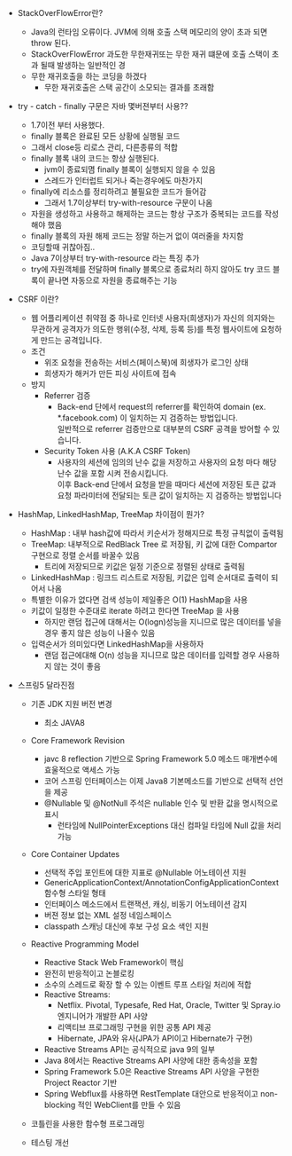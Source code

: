 - StackOverFlowError란?
    - Java의 런타임 오류이다. JVM에 의해 호출 스택 메모리의 양이 초과 되면 throw 된다.
    - StackOverFlowError 과도한 무한재귀또는 무한 재귀 떄문에 호출 스택이 초과 될때 발생하는 일반적인 경
    - 무한 재귀호출을 하는 코딩을 하겠다
        - 무한 재귀호출은 스택 공간이 소모되는 결과를 초래함

- try - catch - finally 구문은 자바 몇버젼부터 사용??
    - 1.7이전 부터 사용했다.
    - finally 블록은 완료된 모든 상황에 실행될 코드
    - 그래서 close등 리로스 관리, 다른종류의 적합
    - finally 블록 내의 코드는 항상 실행된다.
        - jvm이 종료되몀 finally 블록이  실행되지 않을 수 있음
        - 스레드가 인터럽트 되거나 죽는경우에도 마찬가지
    - finally에 리소스를 정리하려고 불필요한 코드가 들어감 
        - 그래서 1.7이상부터 try-with-resource 구문이 나옴
    - 자원을 생성하고 사용하고 해제하는 코드는 항상 구조가 중복되는 코드를 작성해야 했음
    - finally 블록의 자원 해제 코드는 정말 하는거 없이 여러줄을 차지함
    - 코딩할때 귀찮아짐.. 
    - Java 7이상부터 try-with-resource 라는 특징 추가
    - try에 자원객체를 전달하며 finally 블록으로 종료처리 하지 않아도 try 코드 블록이 끝나면 자동으로 자원을 종료해주는 기능

- CSRF 이란? 
    - 웹 어플리케이션 취약점 중 하나로 인터넷 사용자(희생자)가 자신의 의지와는 무관하게 공격자가 의도한 행위(수정, 삭제, 등록 등)를 특정 웹사이트에 요청하게 만드는 공격입니다.
    - 조건
        - 위조 요청을 전송하는 서비스(페이스북)에 희생자가 로그인 상태
        - 희생자가 해커가 만든 피싱 사이트에 접속
    - 방지
        - Referrer 검증
            - Back-end 단에서 request의 referrer를 확인하여 domain (ex. *.facebook.com) 이 일치하는 지 검증하는 방법입니다.  
              일반적으로 referrer 검증만으로 대부분의 CSRF 공격을 방어할 수 있습니다.
        - Security Token 사용 (A.K.A CSRF Token)
            - 사용자의 세션에 임의의 난수 값을 저장하고 사용자의 요청 마다 해당 난수 값을 포함 시켜 전송시킵니다.   
                이후 Back-end 단에서 요청을 받을 때마다 세션에 저장된 토큰 값과 요청 파라미터에 전달되는 토큰 값이 일치하는 지 검증하는 방법입니다

- HashMap, LinkedHashMap, TreeMap 차이점이 뭔가?
    - HashMap : 내부 hash값에 따라서 키순서가 정해지므로 특정 규칙없이 출력됨
    - TreeMap: 내부적으로 RedBlack Tree 로 저장됨, 키 값에 대한 Compartor 구현으로 정렬 순서를 바꿀수 있음
        - 트리에 저장되므로 키값은 일정 기준으로 정렬된 상태로 출력됨
    - LinkedHashMap : 링크드 리스트로 저장됨, 키값은 입력 순서대로 출력이 되어서 나옴
    - 특별한 이유가 없다면 검색 성능이 제일좋은 O(1) HashMap을 사용
    - 키값이 일정한 수준대로 iterate 하려고 한다면 TreeMap 을 사용
        - 하지만 랜덤 접근에 대해서는 O(logn)성능을 지니므로 많은 데이터를 넣을 경우 좋지 않은 성능이 나올수 있음
    - 입력순서가 의미있다면 LinkedHashMap을 사용하자
        - 랜덤 접근에대해 O(n) 성능을 지니므로 많은 데이터를 입력할 경우 사용하지 않는 것이 좋음

- 스프링5 달라진점
    - 기존 JDK 지원 버전 변경 
        - 최소 JAVA8
    - Core Framework Revision
        - javc 8 reflection 기반으로 Spring Framework 5.0 메소드 매개변수에 효울적으로 액세스 가능
        - 코어 스프링 인터페이스는 이제 Java8 기본메소드를 기반으로 선택적 선언을 제공
        - @Nullable 및 @NotNull 주석은 nullable 인수 및 반환 값을 명시적으로 표시
            - 런타임에 NullPointerExceptions 대신 컴파일 타임에 Null 값을 처리 가능
    
    - Core Container Updates
        - 선택적 주입 포인트에 대한 지표로 @Nullable 어노테이션 지원
        - GenericApplicationContext/AnnotationConfigApplicationContext 함수형 스타일 형태
        - 인터페이스 메소드에서 트랜잭션, 캐싱, 비동기 어노테이션 감지
        - 버젼 정보 없는 XML 설정 네임스페이스
        - classpath 스캐닝 대신에 후보 구성 요소 색인 지원
    
    - Reactive Programming Model
        - Reactive Stack Web Framework이 핵심
        - 완전히 반응적이고 논블로킹
        - 소수의 스레드로 확장 할 수 있는 이벤트 루프 스타일 처리에 적합
        - Reactive Streams:
            - Netflix. Pivotal, Typesafe, Red Hat, Oracle, Twitter 및 Spray.io 엔지니어가 개발한 API 사양
            - 리액티브 프로그래밍 구현을 위한 공통 API 제공
            - Hibernate, JPA와 유사(JPA가 API이고 Hibernate가 구현)    
        - Reactive Streams API는 공식적으로 java 9의 일부
        - Java 8에서는 Reactive Streams API 사양에 대한 종속성을 포함
        - Spring Framework 5.0은 Reactive Streams API 사양을 구현한 Project Reactor 기반
        - Spring Webflux를 사용하면 RestTemplate 대안으로 반응적이고 non-blocking 적인 WebClient를 만들 수 있음
    - 코틀린을 사용한 함수형 프로그래밍
    - 테스팅 개선
